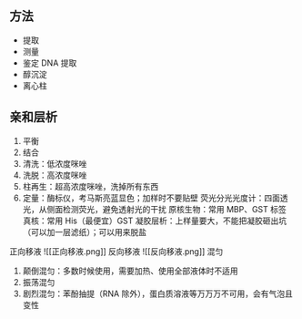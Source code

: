 ## 方法
- 提取
- 测量
- 鉴定
DNA 提取
- 醇沉淀
- 离心柱
## 亲和层析
1. 平衡
2. 结合
3. 清洗：低浓度咪唑
4. 洗脱：高浓度咪唑
5. 柱再生：超高浓度咪唑，洗掉所有东西
6. 定量：酶标仪，考马斯亮蓝显色；加样时不要贴壁
荧光分光光度计：四面透光，从侧面检测荧光，避免透射光的干扰
原核生物：常用 MBP、GST 标签
真核：常用 His（最便宜）GST
凝胶层析：上样量要大，不能把凝胶砸出坑（可以加一层滤纸）；可以用来脱盐

正向移液
![[正向移液.png]]
反向移液
![[反向移液.png]]
混匀
1. 颠倒混匀：多数时候使用，需要加热、使用全部液体时不适用
2. 振荡混匀
3. 剧烈混匀：苯酚抽提（RNA 除外），蛋白质溶液等万万万不可用，会有气泡且变性